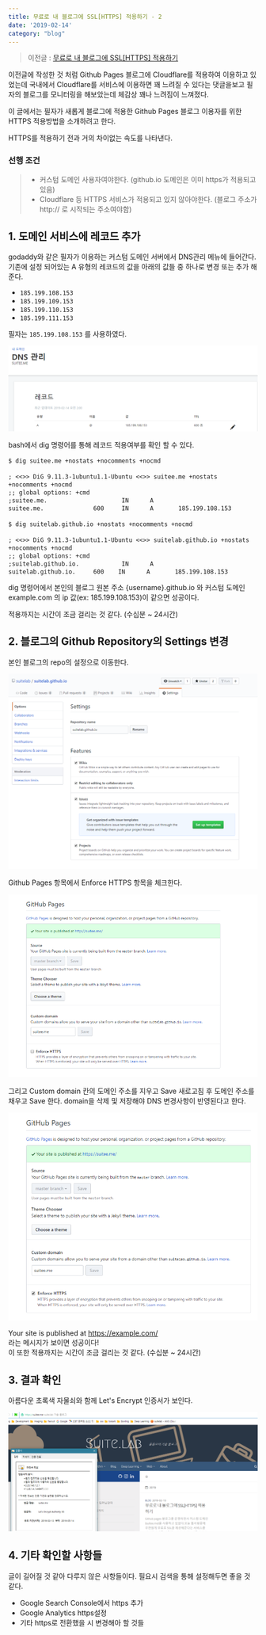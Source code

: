 ```yaml
---
title: 무료로 내 블로그에 SSL[HTTPS] 적용하기 - 2
date: '2019-02-14'
category: "blog"
---
```


> 이전글 : [무료로 내 블로그에 SSL[HTTPS] 적용하기](https://suitee.me/2019/02/13/how-to-setup-free-ssl/)

이전글에 작성한 것 처럼 Github Pages 블로그에 Cloudflare를 적용하여 이용하고 있었는데 국내에서 Cloudflare를 서비스에 이용하면 꽤 느려질 수 있다는 댓글을보고 필자의 블로그를 모니터링을 해보았는데 체감상 꽤나 느려짐이 느껴졌다.

이 글에서는 필자가 새롭게 블로그에 적용한 Github Pages 블로그 이용자를 위한 HTTPS 적용방법을 소개하려고 한다.

HTTPS를 적용하기 전과 거의 차이없는 속도를 나타낸다.

### 선행 조건

> - 커스텀 도메인 사용자여야한다. (github.io 도메인은 이미 https가 적용되고 있음)
> - Cloudflare 등 HTTPS 서비스가 적용되고 있지 않아야한다. (블로그 주소가 http:// 로 시작되는 주소여야함)

## 1. 도메인 서비스에 레코드 추가

godaddy와 같은 필자가 이용하는 커스텀 도메인 서버에서 DNS관리 메뉴에 들어간다.
기존에 설정 되어있는 A 유형의 레코드의 값을 아래의 값들 중 하나로 변경 또는 추가 해준다.

- `185.199.108.153`
- `185.199.109.153`
- `185.199.110.153`
- `185.199.111.153`

필자는 `185.199.108.153` 를 사용하였다.

![이미지](4.png)

bash에서 dig 명령어를 통해 레코드 적용여부를 확인 할 수 있다.

```shell
$ dig suitee.me +nostats +nocomments +nocmd

; <<>> DiG 9.11.3-1ubuntu1.1-Ubuntu <<>> suitee.me +nostats +nocomments +nocmd
;; global options: +cmd
;suitee.me.                     IN      A
suitee.me.              600     IN      A       185.199.108.153

$ dig suitelab.github.io +nostats +nocomments +nocmd

; <<>> DiG 9.11.3-1ubuntu1.1-Ubuntu <<>> suitelab.github.io +nostats +nocomments +nocmd
;; global options: +cmd
;suitelab.github.io.            IN      A
suitelab.github.io.     600    IN      A       185.199.108.153
```

dig 명령어에서 본인의 블로그 원본 주소 {username}.github.io 와 커스텀 도메인 example.com 의 ip 값(ex: 185.199.108.153)이 같으면 성공이다.

적용까지는 시간이 조금 걸리는 것 같다. (수십분 ~ 24시간)

## 2. 블로그의 Github Repository의 Settings 변경

본인 블로그의 repo의 설정으로 이동한다.

![이미지](1.png)

Github Pages 항목에서 Enforce HTTPS 항목을 체크한다.

![이미지](2.png)

그리고 Custom domain 칸의 도메인 주소를 지우고 Save 새로고침 후 도메인 주소를 채우고 Save 한다.
domain을 삭제 및 저장해야 DNS 변경사항이 반영된다고 한다.

![이미지](3.png)

Your site is published at https://example.com/  
라는 메시지가 보이면 성공이다!  
이 또한 적용까지는 시간이 조금 걸리는 것 같다. (수십분 ~ 24시간)

## 3. 결과 확인

아름다운 초록색 자물쇠와 함께 Let's Encrypt 인증서가 보인다.

![이미지](5.png)

## 4. 기타 확인할 사항들

글이 길어질 것 같아 다루지 않은 사항들이다. 필요시 검색을 통해 설정해두면 좋을 것 같다.

- Google Search Console에서 https 추가
- Google Analytics https설정
- 기타 https로 전환했을 시 변경해아 할 것들
